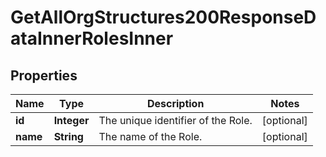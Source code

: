 

# GetAllOrgStructures200ResponseDataInnerRolesInner


## Properties

| Name | Type | Description | Notes |
|------------ | ------------- | ------------- | -------------|
|**id** | **Integer** | The unique identifier of the Role. |  [optional] |
|**name** | **String** | The name of the Role. |  [optional] |



